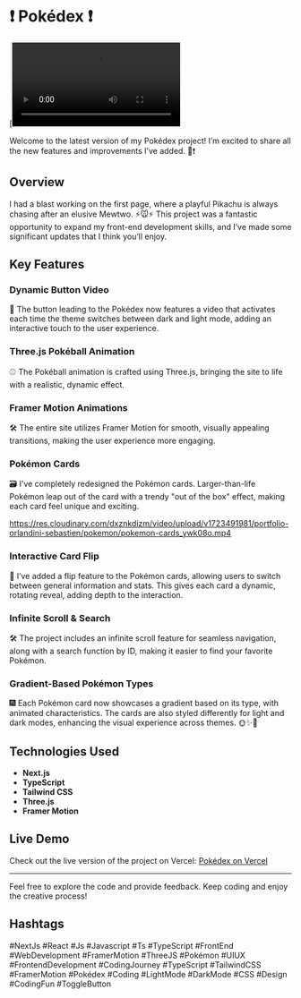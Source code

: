# ❗️ Pokédex ❗️

[![Watch the video](https://res.cloudinary.com/dxznkdizm/video/upload/v1723492068/portfolio-orlandini-sebastien/pokemon/pokemon-home_opg4b2.mp4)



Welcome to the latest version of my Pokédex project! I’m excited to share all
the new features and improvements I’ve added. 🐾❗️

## Overview

I had a blast working on the first page, where a playful Pikachu is always
chasing after an elusive Mewtwo. ⚡️🐭⚡️ This project was a fantastic
opportunity to expand my front-end development skills, and I’ve made some
significant updates that I think you’ll enjoy.

## Key Features

### Dynamic Button Video

🎥 The button leading to the Pokédex now features a video that activates each
time the theme switches between dark and light mode, adding an interactive touch
to the user experience.

### Three.js Pokéball Animation

⚾️ The Pokéball animation is crafted using Three.js, bringing the site to life
with a realistic, dynamic effect.

### Framer Motion Animations

🛠️ The entire site utilizes Framer Motion for smooth, visually appealing
transitions, making the user experience more engaging.

### Pokémon Cards

🗃️ I’ve completely redesigned the Pokémon cards. Larger-than-life Pokémon leap
out of the card with a trendy "out of the box" effect, making each card feel
unique and exciting.

https://res.cloudinary.com/dxznkdizm/video/upload/v1723491981/portfolio-orlandini-sebastien/pokemon/pokemon-cards_ywk08o.mp4

### Interactive Card Flip

🔁 I’ve added a flip feature to the Pokémon cards, allowing users to switch
between general information and stats. This gives each card a dynamic, rotating
reveal, adding depth to the interaction.

### Infinite Scroll & Search

🛠️ The project includes an infinite scroll feature for seamless navigation,
along with a search function by ID, making it easier to find your favorite
Pokémon.

### Gradient-Based Pokémon Types

🎆 Each Pokémon card now showcases a gradient based on its type, with animated
characteristics. The cards are also styled differently for light and dark modes,
enhancing the visual experience across themes. 🌞✨🌛

## Technologies Used

- **Next.js**
- **TypeScript**
- **Tailwind CSS**
- **Three.js**
- **Framer Motion**

## Live Demo

Check out the live version of the project on Vercel:
[Pokédex on Vercel](https://pokemon-theta-swart.vercel.app/)

---

Feel free to explore the code and provide feedback. Keep coding and enjoy the
creative process!

## Hashtags

#NextJs #React #Js #Javascript #Ts #TypeScript #FrontEnd #WebDevelopment
#FramerMotion #ThreeJS #Pokémon #UIUX #FrontendDevelopment #CodingJourney
#TypeScript #TailwindCSS #FramerMotion #Pokédex #Coding #LightMode #DarkMode
#CSS #Design #CodingFun #ToggleButton
